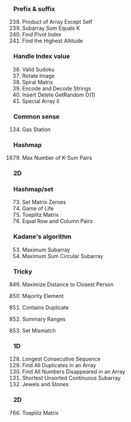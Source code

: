 ### Prefix & suffix
238. Product of Array Except Self
560. Subarray Sum Equals K
724. Find Pivot Index
1732. Find the Highest Altitude


### Handle Index value
36. Valid Sudoku
48. Rotate Image
54. Spiral Matrix
271. Encode and Decode Strings
380. Insert Delete GetRandom O(1)
3152. Special Array II


### Common sense
134. Gas Station


### Hashmap
1679. Max Number of K-Sum Pairs


### 2D
### Hashmap/set
73. Set Matrix Zeroes
289. Game of Life
766. Toeplitz Matrix
2352. Equal Row and Column Pairs


### Kadane's algorithm
53. Maximum Subarray
918. Maximum Sum Circular Subarray


### Tricky
849. Maximize Distance to Closest Person



169. Majority Element
217. Contains Duplicate
228. Summary Ranges
645. Set Mismatch
### 1D
128. Longest Consecutive Sequence
442. Find All Duplicates in an Array
448. Find All Numbers Disappeared in an Array
581. Shortest Unsorted Continuous Subarray
771. Jewels and Stones

### 2D 

766. Toeplitz Matrix

